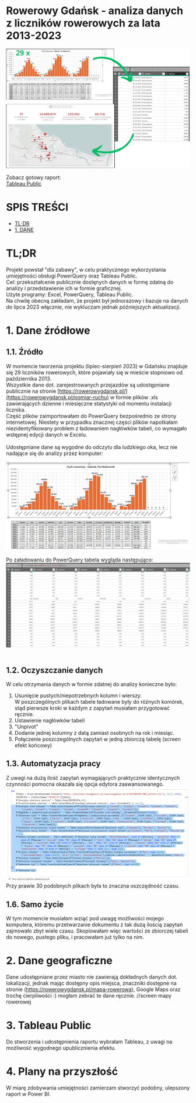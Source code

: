 # Rowerowy Gdańsk - analiza danych z liczników rowerowych za lata 2013-2023

![grafika wstępna](Screenshots/RG_GitHub_logo.png)

Zobacz gotowy raport: <br>
[Tableau Public](https://public.tableau.com/app/profile/justyna5640/viz/RowerowyGdask2013-2023/RowerowyGdansk)

# SPIS TREŚCI
* [TL;DR](#tldr)
* [1. DANE](#1.DANE)
  
# TL;DR
Projekt powstał "dla zabawy", w celu praktycznego wykorzystania umiejętności obsługi PowerQuery oraz Tableau Public.<br>
Cel: przekształcenie publicznie dostęnych danych w formę zdatną do analizy i przedstawienie ich w formie graficznej.<br>
Użyte programy: Excel, PowerQuery, Tableau Public.<br>
Na chwilę obecną zakładam, że projekt był jednorazowy i bazuje na danych do lipca 2023 włącznie, nie wykluczam jednak późniejszych aktualizacji.

# 1. Dane źródłowe
## 1.1. Źródło
W momencie tworzenia projektu (lipiec-sierpień 2023) w Gdańsku znajduje się 29 liczników rowerowych, które pojawiały się w mieście stopniowo od października 2013.<br>
Wszystkie dane dot. zarejestrowanych przejazdów są udostępniane publicznie na stronie [https://rowerowygdansk.pl/](https://rowerowygdansk.pl/pomiar-ruchu) w formie plików .xls zawierających dzienne i miesięczne statystyki od momentu instalacji licznika.
<br>
Część plików zaimportowałam do PowerQuery bezpośrednio ze strony internetowej. Niestety w przypadku znacznej części plików napotkałam niezidentyfikowany problem z ładowaniem nagłówków tabeli, co wymagało wstępnej edycji danych w Excelu. 
<br><br>
Udostępniane dane są wygodne do odczytu dla ludzkiego oka, lecz nie nadające się do analizy przez komputer:
<br><br>
![Widok w Excelu](Screenshots/RG01_Excel.png)
<br><br>
Po załadowaniu do PowerQuery tabela wygląda następująco:<br>
![Widok w PowerQuery](Screenshots/RG02_PQ.png)
<br><br>

## 1.2. Oczyszczanie danych
W celu otrzymania danych w formie zdatnej do analizy konieczne było:
1) Usunięcie pustych/niepotrzebnych kolumn i wierszy.<br> W poszczególnych plikach tabele ładowane były do różnych komórek, stąd pierwsze kroki w każdym z zapytań musiałam przygotować ręcznie.
2) Ustawienie nagłówków tabeli
3) "Unpivot"
4) Dodanie jednej kolumny z datą zamiast osobnych na rok i miesiąc.
5) Połączenie poszczególnych zapytań w jedną zbiorczą tabelę (screen efekt końcowy)

## 1.3. Automatyzacja pracy
Z uwagi na dużą ilość zapytań wymagających praktycznie identycznych czynności pomocna okazała się opcja edytora zaawansowanego.<br>
![alt text](Screenshots/RG03_advanced.png)
Przy prawie 30 podobnych plikach była to znaczna oszczędność czasu.

## 1.6. Samo życie
W tym momencie musiałam wziąć pod uwagę możliwości mojego komputera, któremu przetwarzanie dokumentu z tak dużą ilością zapytań zajmowało zbyt wiele czasu. Skopiowałam więc wartości ze zbiorczej tabeli do nowego, pustego pliku, i pracowałam już tylko na nim.

# 2. Dane geograficzne
Dane udostępniane przez miasto nie zawierają dokładnych danych dot. lokalizacji, jednak mając dostępny opis miejsca, znaczniki dostępne na stronie (https://rowerowygdansk.pl/mapa-rowerowa), Google Maps oraz trochę cierpliwości :) mogłam zebrać te dane ręcznie. 
//screen mapy rowerowej

# 3. Tableau Public
Do stworzenia i udostępnienia raportu wybrałam Tableau, z uwagi na możliwość wygodnego upublicznienia efektu.

# 4. Plany na przyszłość
W miarę zdobywania umiejętności zamierzam stworzyć podobny, ulepszony raport w Power BI.
